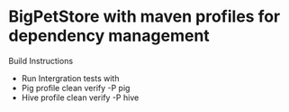 BigPetStore with maven profiles for dependency management
==========================================================

Build Instructions

  - Run Intergration tests with
  - Pig profile clean verify -P pig
  - Hive profile clean verify -P hive

    